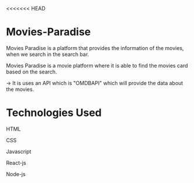 <<<<<<< HEAD
# Movies-Paradise
Movies Paradise is a platform that provides the information of the movies, when we search in the search bar.

Movies Paradise is a movie platform where it is able to find the movies card based on the search.

-> It is uses an API which is "OMDBAPI" which will provide the data about the movies.

# Technologies Used

HTML

CSS

Javascript

React-js

Node-js
